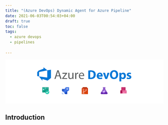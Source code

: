```yaml
---
title: "(Azure DevOps) Dynamic Agent for Azure Pipeline"
date: 2021-06-03T00:54:03+04:00
draft: true
toc: false
tags:
  - azure devops
  - pipelines

---
```

![azure](/azure.png)
## Introduction

